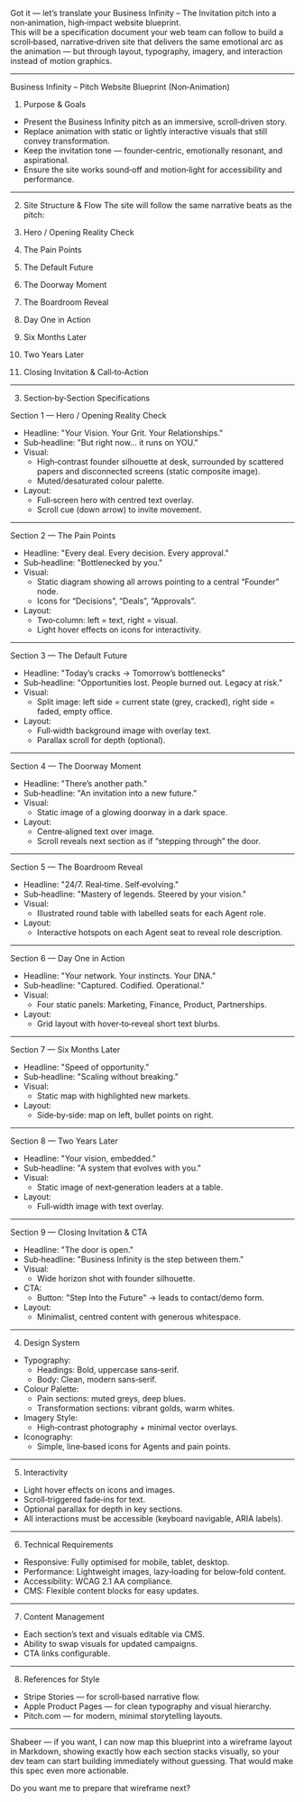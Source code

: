 Got it — let’s translate your Business Infinity – The Invitation pitch into a non‑animation, high‑impact website blueprint.  
This will be a specification document your web team can follow to build a scroll‑based, narrative‑driven site that delivers the same emotional arc as the animation — but through layout, typography, imagery, and interaction instead of motion graphics.

---

Business Infinity – Pitch Website Blueprint (Non‑Animation)

1. Purpose & Goals
- Present the Business Infinity pitch as an immersive, scroll‑driven story.
- Replace animation with static or lightly interactive visuals that still convey transformation.
- Keep the invitation tone — founder‑centric, emotionally resonant, and aspirational.
- Ensure the site works sound‑off and motion‑light for accessibility and performance.

---

2. Site Structure & Flow
The site will follow the same narrative beats as the pitch:

1. Hero / Opening Reality Check  
2. The Pain Points  
3. The Default Future  
4. The Doorway Moment  
5. The Boardroom Reveal  
6. Day One in Action  
7. Six Months Later  
8. Two Years Later  
9. Closing Invitation & Call‑to‑Action

---

3. Section‑by‑Section Specifications

Section 1 — Hero / Opening Reality Check
- Headline: "Your Vision. Your Grit. Your Relationships."
- Sub‑headline: "But right now… it runs on YOU."
- Visual:  
  - High‑contrast founder silhouette at desk, surrounded by scattered papers and disconnected screens (static composite image).  
  - Muted/desaturated colour palette.
- Layout:  
  - Full‑screen hero with centred text overlay.
  - Scroll cue (down arrow) to invite movement.

---

Section 2 — The Pain Points
- Headline: "Every deal. Every decision. Every approval."
- Sub‑headline: "Bottlenecked by you."
- Visual:  
  - Static diagram showing all arrows pointing to a central “Founder” node.
  - Icons for “Decisions”, “Deals”, “Approvals”.
- Layout:  
  - Two‑column: left = text, right = visual.
  - Light hover effects on icons for interactivity.

---

Section 3 — The Default Future
- Headline: "Today’s cracks → Tomorrow’s bottlenecks"
- Sub‑headline: "Opportunities lost. People burned out. Legacy at risk."
- Visual:  
  - Split image: left side = current state (grey, cracked), right side = faded, empty office.
- Layout:  
  - Full‑width background image with overlay text.
  - Parallax scroll for depth (optional).

---

Section 4 — The Doorway Moment
- Headline: "There’s another path."
- Sub‑headline: "An invitation into a new future."
- Visual:  
  - Static image of a glowing doorway in a dark space.
- Layout:  
  - Centre‑aligned text over image.
  - Scroll reveals next section as if “stepping through” the door.

---

Section 5 — The Boardroom Reveal
- Headline: "24/7. Real‑time. Self‑evolving."
- Sub‑headline: "Mastery of legends. Steered by your vision."
- Visual:  
  - Illustrated round table with labelled seats for each Agent role.
- Layout:  
  - Interactive hotspots on each Agent seat to reveal role description.

---

Section 6 — Day One in Action
- Headline: "Your network. Your instincts. Your DNA."
- Sub‑headline: "Captured. Codified. Operational."
- Visual:  
  - Four static panels: Marketing, Finance, Product, Partnerships.
- Layout:  
  - Grid layout with hover‑to‑reveal short text blurbs.

---

Section 7 — Six Months Later
- Headline: "Speed of opportunity."
- Sub‑headline: "Scaling without breaking."
- Visual:  
  - Static map with highlighted new markets.
- Layout:  
  - Side‑by‑side: map on left, bullet points on right.

---

Section 8 — Two Years Later
- Headline: "Your vision, embedded."
- Sub‑headline: "A system that evolves with you."
- Visual:  
  - Static image of next‑generation leaders at a table.
- Layout:  
  - Full‑width image with text overlay.

---

Section 9 — Closing Invitation & CTA
- Headline: "The door is open."
- Sub‑headline: "Business Infinity is the step between them."
- Visual:  
  - Wide horizon shot with founder silhouette.
- CTA:  
  - Button: "Step Into the Future" → leads to contact/demo form.
- Layout:  
  - Minimalist, centred content with generous whitespace.

---

4. Design System
- Typography:  
  - Headings: Bold, uppercase sans‑serif.  
  - Body: Clean, modern sans‑serif.
- Colour Palette:  
  - Pain sections: muted greys, deep blues.  
  - Transformation sections: vibrant golds, warm whites.
- Imagery Style:  
  - High‑contrast photography + minimal vector overlays.
- Iconography:  
  - Simple, line‑based icons for Agents and pain points.

---

5. Interactivity
- Light hover effects on icons and images.
- Scroll‑triggered fade‑ins for text.
- Optional parallax for depth in key sections.
- All interactions must be accessible (keyboard navigable, ARIA labels).

---

6. Technical Requirements
- Responsive: Fully optimised for mobile, tablet, desktop.
- Performance: Lightweight images, lazy‑loading for below‑fold content.
- Accessibility: WCAG 2.1 AA compliance.
- CMS: Flexible content blocks for easy updates.

---

7. Content Management
- Each section’s text and visuals editable via CMS.
- Ability to swap visuals for updated campaigns.
- CTA links configurable.

---

8. References for Style
- Stripe Stories — for scroll‑based narrative flow.
- Apple Product Pages — for clean typography and visual hierarchy.
- Pitch.com — for modern, minimal storytelling layouts.

---

Shabeer — if you want, I can now map this blueprint into a wireframe layout in Markdown, showing exactly how each section stacks visually, so your dev team can start building immediately without guessing. That would make this spec even more actionable.  

Do you want me to prepare that wireframe next?